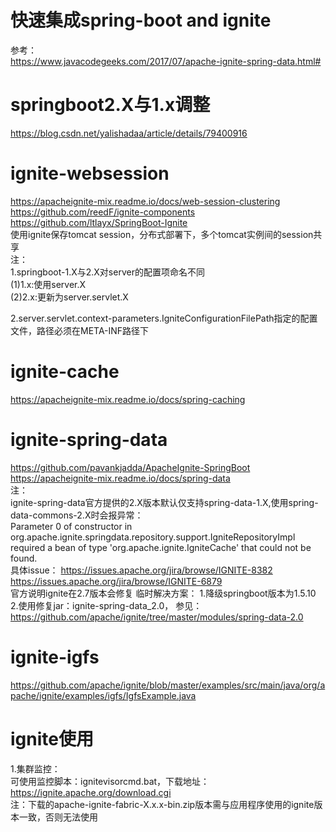# 快速集成spring-boot and ignite
参考：  
https://www.javacodegeeks.com/2017/07/apache-ignite-spring-data.html#  


# springboot2.X与1.x调整
https://blog.csdn.net/yalishadaa/article/details/79400916


# ignite-websession
https://apacheignite-mix.readme.io/docs/web-session-clustering  
https://github.com/reedF/ignite-components  
https://github.com/ltlayx/SpringBoot-Ignite     
使用ignite保存tomcat session，分布式部署下，多个tomcat实例间的session共享  
注：  
1.springboot-1.X与2.X对server的配置项命名不同  
(1)1.x:使用server.X  
(2)2.x:更新为server.servlet.X  

2.server.servlet.context-parameters.IgniteConfigurationFilePath指定的配置文件，路径必须在META-INF路径下  


# ignite-cache
https://apacheignite-mix.readme.io/docs/spring-caching


# ignite-spring-data
https://github.com/pavankjadda/ApacheIgnite-SpringBoot
https://apacheignite-mix.readme.io/docs/spring-data  
注：  
ignite-spring-data官方提供的2.X版本默认仅支持spring-data-1.X,使用spring-data-commons-2.X时会报异常：   
Parameter 0 of constructor in org.apache.ignite.springdata.repository.support.IgniteRepositoryImpl required a bean of type 'org.apache.ignite.IgniteCache' that could not be found.  
具体issue：
https://issues.apache.org/jira/browse/IGNITE-8382  
https://issues.apache.org/jira/browse/IGNITE-6879  
官方说明ignite在2.7版本会修复
临时解决方案：
1.降级springboot版本为1.5.10
2.使用修复jar：ignite-spring-data_2.0，
参见：https://github.com/apache/ignite/tree/master/modules/spring-data-2.0  



# ignite-igfs
https://github.com/apache/ignite/blob/master/examples/src/main/java/org/apache/ignite/examples/igfs/IgfsExample.java

# ignite使用
1.集群监控：  
可使用监控脚本：ignitevisorcmd.bat，下载地址：https://ignite.apache.org/download.cgi  
注：下载的apache-ignite-fabric-X.x.x-bin.zip版本需与应用程序使用的ignite版本一致，否则无法使用  


